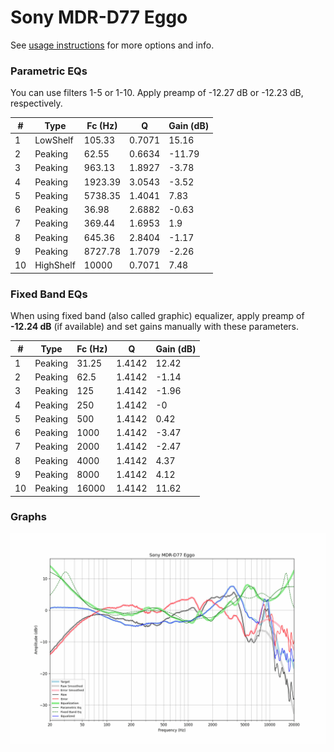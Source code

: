 # Sony MDR-D77 Eggo
See [usage instructions](https://github.com/jaakkopasanen/AutoEq#usage) for more options and info.

### Parametric EQs
You can use filters 1-5 or 1-10. Apply preamp of -12.27 dB or -12.23 dB, respectively.

|   # | Type      |   Fc (Hz) |      Q |   Gain (dB) |
|-----|-----------|-----------|--------|-------------|
|   1 | LowShelf  |    105.33 | 0.7071 |       15.16 |
|   2 | Peaking   |     62.55 | 0.6634 |      -11.79 |
|   3 | Peaking   |    963.13 | 1.8927 |       -3.78 |
|   4 | Peaking   |   1923.39 | 3.0543 |       -3.52 |
|   5 | Peaking   |   5738.35 | 1.4041 |        7.83 |
|   6 | Peaking   |     36.98 | 2.6882 |       -0.63 |
|   7 | Peaking   |    369.44 | 1.6953 |        1.9  |
|   8 | Peaking   |    645.36 | 2.8404 |       -1.17 |
|   9 | Peaking   |   8727.78 | 1.7079 |       -2.26 |
|  10 | HighShelf |  10000    | 0.7071 |        7.48 |

### Fixed Band EQs
When using fixed band (also called graphic) equalizer, apply preamp of **-12.24 dB** (if available) and set gains manually with these parameters.

|   # | Type    |   Fc (Hz) |      Q |   Gain (dB) |
|-----|---------|-----------|--------|-------------|
|   1 | Peaking |     31.25 | 1.4142 |       12.42 |
|   2 | Peaking |     62.5  | 1.4142 |       -1.14 |
|   3 | Peaking |    125    | 1.4142 |       -1.96 |
|   4 | Peaking |    250    | 1.4142 |       -0    |
|   5 | Peaking |    500    | 1.4142 |        0.42 |
|   6 | Peaking |   1000    | 1.4142 |       -3.47 |
|   7 | Peaking |   2000    | 1.4142 |       -2.47 |
|   8 | Peaking |   4000    | 1.4142 |        4.37 |
|   9 | Peaking |   8000    | 1.4142 |        4.12 |
|  10 | Peaking |  16000    | 1.4142 |       11.62 |

### Graphs
![](./Sony%20MDR-D77%20Eggo.png)
